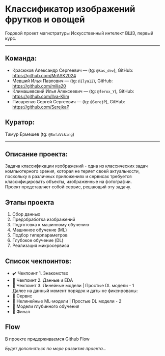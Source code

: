 # **Классификатор изображений фрутков и овощей**
Годовой проект магистратуры Искусственный интелект ВШЭ, первый курс.
___
## Команда:
- Красюков Александр Сергеевич — (tg: `@kas_dev`), GitHub: https://github.com/MrASK2024
- Мевший Илья Павлович — (tg: `@Ilya12`), GitHub: https://github.com/milia20
- Климашевский Илья Алексеевич — (tg: `@ferox_Y`), GitHub: https://github.com/Ilya-Klim
- Писаренко Сергей Сергеевич — (tg: `@SerejP`), GitHub: https://github.com/SerejkaP

## Куратор:
Тимур Ермешев (tg: `@SofaViking`)  
___
## Описание проекта:
Задача классификации изображений - одна из классических задач компьютерного зрения, которая не теряет своей актуальности, поскольку в различных приложениях и сервисах требуется классифицировать объекты, изображенные на фотографии.   
Проект представляет собой сервис, решающий эту задачу.

## Этапы проекта
1. Сбор данных
2. Предобработка изображений
3. Подготовка к машинному обучению
4. Машинное обучение (ML)
5. Подбор гиперпараметров
6. Глубокое обучение (DL)
7. Реализация микросервиса

## Список чекпоинтов:
- ✔️ Чекпоинт 1. Знакомство  
- 🚫 Чекпоинт 2. Данные и EDA  
- 🚫 Чекпоинт 3. Линейные модели | Простые DL модели - 1  
Далее на данный момент порядок и даты не фиксированы:  
- 🚫   Сервис  
- 🚫   Нелинейные ML-модели | Простые DL модели - 2  
- 🚫   Модели глубинного обучения  
- 🚫   Финал  

## Flow
В проекте придерживаемся Github Flow

*Будет дополняться по мере развития проекта...*
